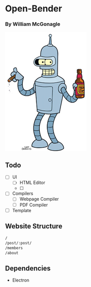 # Open-Bender
### By William McGonagle

![Open Bender Icon](./res/icon.png)

## Todo
- [ ] UI
	- [ ] HTML Editor
	- [ ] 

- [ ] Compilers
	- [ ] Webpage Compiler
	- [ ] PDF Compiler

- [ ] Template

## Website Structure
```
/
/post/:post/
/members
/about
```

## Dependencies
- Electron
